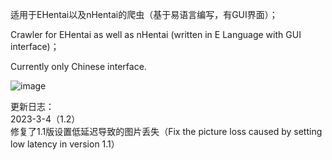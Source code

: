 适用于EHentai以及nHentai的爬虫（基于易语言编写，有GUI界面）；

Crawler for EHentai as well as nHentai (written in E Language with GUI interface)；

Currently only Chinese interface.

![image](https://user-images.githubusercontent.com/72508351/218765218-6b4e39b8-c068-4a93-a182-51c4f4ca81e4.png)

更新日志：  
2023-3-4（1.2）  
修复了1.1版设置低延迟导致的图片丢失（Fix the picture loss caused by setting low latency in version 1.1）
